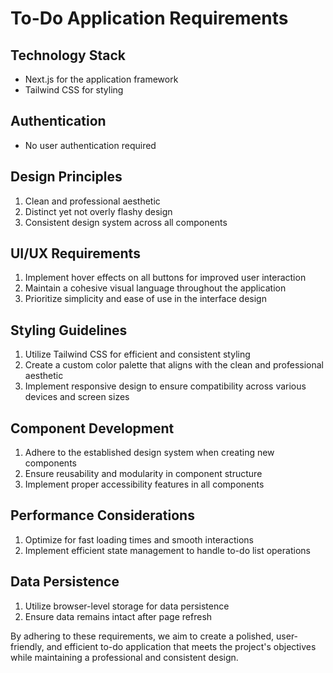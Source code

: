 # To-Do Application Requirements

## Technology Stack
- Next.js for the application framework
- Tailwind CSS for styling

## Authentication
- No user authentication required

## Design Principles
1. Clean and professional aesthetic
2. Distinct yet not overly flashy design
3. Consistent design system across all components

## UI/UX Requirements
1. Implement hover effects on all buttons for improved user interaction
2. Maintain a cohesive visual language throughout the application
3. Prioritize simplicity and ease of use in the interface design

## Styling Guidelines
1. Utilize Tailwind CSS for efficient and consistent styling
2. Create a custom color palette that aligns with the clean and professional aesthetic
3. Implement responsive design to ensure compatibility across various devices and screen sizes

## Component Development
1. Adhere to the established design system when creating new components
2. Ensure reusability and modularity in component structure
3. Implement proper accessibility features in all components

## Performance Considerations
1. Optimize for fast loading times and smooth interactions
2. Implement efficient state management to handle to-do list operations

## Data Persistence
1. Utilize browser-level storage for data persistence
2. Ensure data remains intact after page refresh

By adhering to these requirements, we aim to create a polished, user-friendly, and efficient to-do application that meets the project's objectives while maintaining a professional and consistent design.